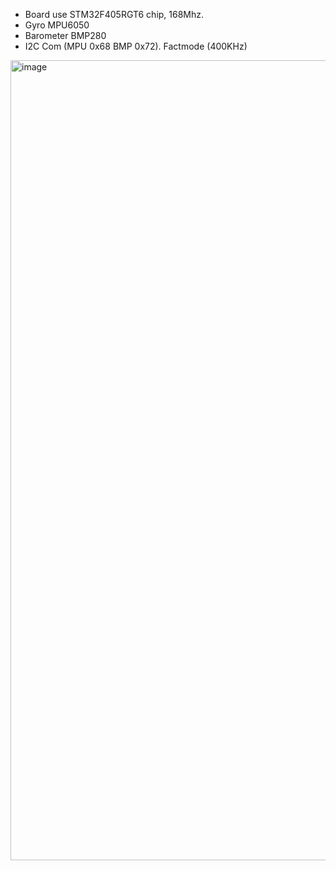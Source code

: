 - Board use STM32F405RGT6 chip, 168Mhz.
- Gyro MPU6050
- Barometer BMP280
- I2C Com (MPU 0x68  BMP 0x72). Factmode (400KHz)











<img width="719" height="1280" alt="image" src="https://github.com/user-attachments/assets/1968e650-0f0b-4cbf-919e-4b4f83b7a870" />
